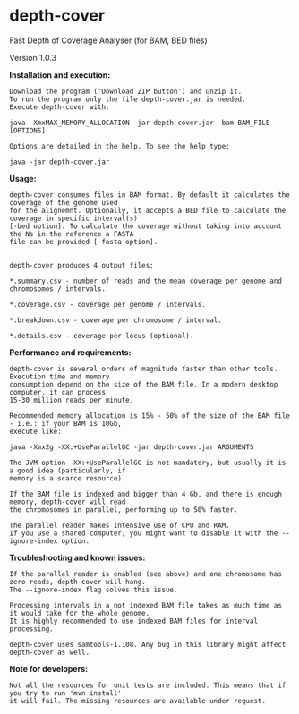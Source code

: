 depth-cover
===========

Fast Depth of Coverage Analyser (for BAM, BED files)

Version 1.0.3


**Installation and execution:**

    Download the program ('Download ZIP button') and unzip it. 
    To run the program only the file depth-cover.jar is needed.
    Execute depth-cover with:
    
    java -XmxMAX_MEMORY_ALLOCATION -jar depth-cover.jar -bam BAM_FILE [OPTIONS]

    Options are detailed in the help. To see the help type:
    
    java -jar depth-cover.jar



**Usage:**

    depth-cover consumes files in BAM format. By default it calculates the coverage of the genome used
    for the alignemnt. Optionally, it accepts a BED file to calculate the coverage in specific interval(s)
    [-bed option]. To calculate the coverage without taking into account the Ns in the reference a FASTA 
    file can be provided [-fasta option].
    
    
    depth-cover produces 4 output files:
    
    *.summary.csv - number of reads and the mean coverage per genome and chromosomes / intervals.
    
    *.coverage.csv - coverage per genome / intervals.
    
    *.breakdown.csv - coverage per chromosome / interval.
    
    *.details.csv - coverage per locus (optional).



**Performance and requirements:**

    depth-cover is several orders of magnitude faster than other tools. Execution time and memory 
    consumption depend on the size of the BAM file. In a modern desktop computer, it can process 
    15-30 million reads per minute.
    
    Recommended memory allocation is 15% - 50% of the size of the BAM file - i.e.: if your BAM is 10Gb,
    execute like: 
    
    java -Xmx2g -XX:+UseParallelGC -jar depth-cover.jar ARGUMENTS
    
    The JVM option -XX:+UseParallelGC is not mandatory, but usually it is a good idea (particularly, if 
    memory is a scarce resource).
    
    If the BAM file is indexed and bigger than 4 Gb, and there is enough memory, depth-cover will read
    the chromosomes in parallel, performing up to 50% faster. 
    
    The parallel reader makes intensive use of CPU and RAM. 
    If you use a shared computer, you might want to disable it with the --ignore-index option.
    


**Troubleshooting and known issues:**
 
    If the parallel reader is enabled (see above) and one chromosome has zero reads, depth-cover will hang.
    The --ignore-index flag solves this issue.
    
    Processing intervals in a not indexed BAM file takes as much time as it would take for the whole genome.
    It is highly recommended to use indexed BAM files for interval processing.
    
    depth-cover uses samtools-1.108. Any bug in this library might affect depth-cover as well.



**Note for developers:**

    Not all the resources for unit tests are included. This means that if you try to run 'mvn install' 
    it will fail. The missing resources are available under request.
